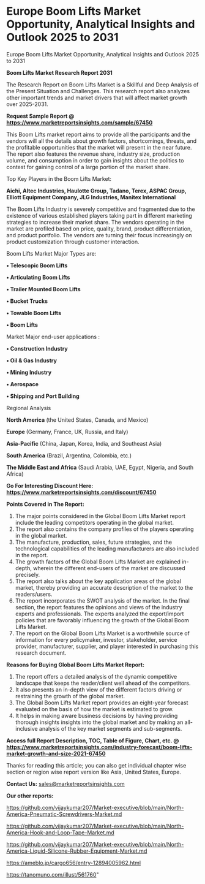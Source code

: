# Europe Boom Lifts Market Opportunity, Analytical Insights and Outlook 2025 to 2031
 Europe Boom Lifts Market Opportunity, Analytical Insights and Outlook 2025 to 2031

<strong>Boom Lifts Market Research Report 2031</strong>

The Research Report on Boom Lifts Market is a Skillful and Deep Analysis of the Present Situation and Challenges. This research report also analyzes other important trends and market drivers that will affect market growth over 2025-2031.

<strong>Request Sample Report @ <a href=https://www.marketreportsinsights.com/sample/67450>https://www.marketreportsinsights.com/sample/67450</a></strong>

This Boom Lifts market report aims to provide all the participants and the vendors will all the details about growth factors, shortcomings, threats, and the profitable opportunities that the market will present in the near future. The report also features the revenue share, industry size, production volume, and consumption in order to gain insights about the politics to contest for gaining control of a large portion of the market share.

Top Key Players in the Boom Lifts Market:

<strong>Aichi, Altec Industries, Haulotte Group, Tadano, Terex, ASPAC Group, Elliott Equipment Company, JLG Industries, Manitex International</strong>

The Boom Lifts Industry is severely competitive and fragmented due to the existence of various established players taking part in different marketing strategies to increase their market share. The vendors operating in the market are profiled based on price, quality, brand, product differentiation, and product portfolio. The vendors are turning their focus increasingly on product customization through customer interaction.

Boom Lifts Market Major Types are:

<strong>• Telescopic Boom Lifts

• Articulating Boom Lifts

• Trailer Mounted Boom Lifts

• Bucket Trucks

• Towable Boom Lifts

• Boom Lifts</strong>

Market Major end-user applications :

<strong>• Construction Industry

• Oil & Gas Industry

• Mining Industry

• Aerospace

• Shipping and Port Building</strong>

Regional Analysis

</u><strong><b>North America</b></strong> (the United States, Canada, and Mexico)

<strong><b>Europe </b></strong>(Germany, France, UK, Russia, and Italy)

<strong><b>Asia-Pacific</b></strong> (China, Japan, Korea, India, and Southeast Asia)

<strong><b>South America</b></strong> (Brazil, Argentina, Colombia, etc.)

<strong><b>The Middle East and Africa</b></strong> (Saudi Arabia, UAE, Egypt, Nigeria, and South Africa)

<strong>Go For Interesting Discount Here: <a href=https://www.marketreportsinsights.com/discount/67450>https://www.marketreportsinsights.com/discount/67450</a></strong>

<strong>Points Covered in The Report:</strong>
<ol>
  <li>The major points considered in the Global Boom Lifts Market report include the leading competitors operating in the global market.</li>
  <li>The report also contains the company profiles of the players operating in the global market.</li>
  <li>The manufacture, production, sales, future strategies, and the technological capabilities of the leading manufacturers are also included in the report.</li>
  <li>The growth factors of the Global Boom Lifts Market are explained in-depth, wherein the different end-users of the market are discussed precisely.</li>
  <li>The report also talks about the key application areas of the global market, thereby providing an accurate description of the market to the readers/users.</li>
  <li>The report incorporates the SWOT analysis of the market. In the final section, the report features the opinions and views of the industry experts and professionals. The experts analyzed the export/import policies that are favorably influencing the growth of the Global Boom Lifts Market.</li>
  <li>The report on the Global Boom Lifts Market is a worthwhile source of information for every policymaker, investor, stakeholder, service provider, manufacturer, supplier, and player interested in purchasing this research document.</li>
</ol>
<strong>Reasons for Buying Global Boom Lifts Market Report:</strong>

<ol>
  <li>The report offers a detailed analysis of the dynamic competitive landscape that keeps the reader/client well ahead of the competitors.</li>
  <li>It also presents an in-depth view of the different factors driving or restraining the growth of the global market.</li>
  <li>The Global Boom Lifts Market report provides an eight-year forecast evaluated on the basis of how the market is estimated to grow.</li>
  <li>It helps in making aware business decisions by having providing thorough insights insights into the global market and by making an all-inclusive analysis of the key market segments and sub-segments.</li>
</ol>
<strong>Access full Report Description, TOC, Table of Figure, Chart, etc. @ <a href=https://www.marketreportsinsights.com/industry-forecast/boom-lifts-market-growth-and-size-2021-67450>https://www.marketreportsinsights.com/industry-forecast/boom-lifts-market-growth-and-size-2021-67450</a></strong>


Thanks for reading this article; you can also get individual chapter wise section or region wise report version like Asia, United States, Europe.

<strong>Contact Us:</strong>
sales@marketreportsinsights.com

<strong>Our other reports:</strong>

<a href=https://github.com/vijaykumar207/Market-executive/blob/main/North-America-Pneumatic-Screwdrivers-Market.md>https://github.com/vijaykumar207/Market-executive/blob/main/North-America-Pneumatic-Screwdrivers-Market.md</a>

<a href=https://github.com/vijaykumar207/Market-executive/blob/main/North-America-Hook-and-Loop-Tape-Market.md>https://github.com/vijaykumar207/Market-executive/blob/main/North-America-Hook-and-Loop-Tape-Market.md</a>

<a href=https://github.com/vijaykumar207/Market-executive/blob/main/North-America-Liquid-Silicone-Rubber-Equipment-Market.md>https://github.com/vijaykumar207/Market-executive/blob/main/North-America-Liquid-Silicone-Rubber-Equipment-Market.md</a>

<a href=https://ameblo.jp/cargo656/entry-12894005962.html>https://ameblo.jp/cargo656/entry-12894005962.html</a>

<a href=https://tanomuno.com/illust/561760>https://tanomuno.com/illust/561760</a>"
